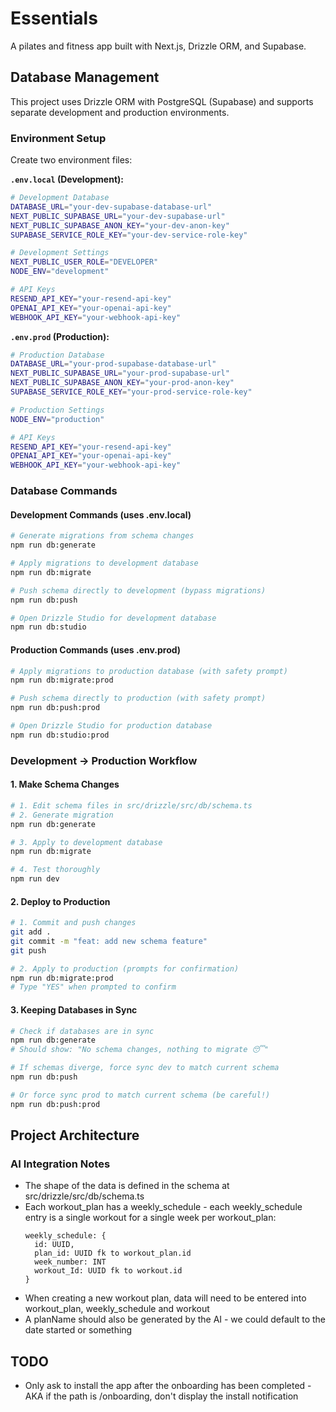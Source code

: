 # Essentials

A pilates and fitness app built with Next.js, Drizzle ORM, and Supabase.

## Database Management

This project uses Drizzle ORM with PostgreSQL (Supabase) and supports separate development and production environments.

### Environment Setup

Create two environment files:

**`.env.local` (Development):**

```bash
# Development Database
DATABASE_URL="your-dev-supabase-database-url"
NEXT_PUBLIC_SUPABASE_URL="your-dev-supabase-url"
NEXT_PUBLIC_SUPABASE_ANON_KEY="your-dev-anon-key"
SUPABASE_SERVICE_ROLE_KEY="your-dev-service-role-key"

# Development Settings
NEXT_PUBLIC_USER_ROLE="DEVELOPER"
NODE_ENV="development"

# API Keys
RESEND_API_KEY="your-resend-api-key"
OPENAI_API_KEY="your-openai-api-key"
WEBHOOK_API_KEY="your-webhook-api-key"
```

**`.env.prod` (Production):**

```bash
# Production Database
DATABASE_URL="your-prod-supabase-database-url"
NEXT_PUBLIC_SUPABASE_URL="your-prod-supabase-url"
NEXT_PUBLIC_SUPABASE_ANON_KEY="your-prod-anon-key"
SUPABASE_SERVICE_ROLE_KEY="your-prod-service-role-key"

# Production Settings
NODE_ENV="production"

# API Keys
RESEND_API_KEY="your-resend-api-key"
OPENAI_API_KEY="your-openai-api-key"
WEBHOOK_API_KEY="your-webhook-api-key"
```

### Database Commands

#### Development Commands (uses .env.local)

```bash
# Generate migrations from schema changes
npm run db:generate

# Apply migrations to development database
npm run db:migrate

# Push schema directly to development (bypass migrations)
npm run db:push

# Open Drizzle Studio for development database
npm run db:studio
```

#### Production Commands (uses .env.prod)

```bash
# Apply migrations to production database (with safety prompt)
npm run db:migrate:prod

# Push schema directly to production (with safety prompt)
npm run db:push:prod

# Open Drizzle Studio for production database
npm run db:studio:prod
```

### Development → Production Workflow

#### 1. Make Schema Changes

```bash
# 1. Edit schema files in src/drizzle/src/db/schema.ts
# 2. Generate migration
npm run db:generate

# 3. Apply to development database
npm run db:migrate

# 4. Test thoroughly
npm run dev
```

#### 2. Deploy to Production

```bash
# 1. Commit and push changes
git add .
git commit -m "feat: add new schema feature"
git push

# 2. Apply to production (prompts for confirmation)
npm run db:migrate:prod
# Type "YES" when prompted to confirm
```

#### 3. Keeping Databases in Sync

```bash
# Check if databases are in sync
npm run db:generate
# Should show: "No schema changes, nothing to migrate 😴"

# If schemas diverge, force sync dev to match current schema
npm run db:push

# Or force sync prod to match current schema (be careful!)
npm run db:push:prod
```

## Project Architecture

### AI Integration Notes

- The shape of the data is defined in the schema at src/drizzle/src/db/schema.ts
- Each workout_plan has a weekly_schedule - each weekly_schedule entry is a single workout for a single week per workout_plan:
  ```
  weekly_schedule: {
    id: UUID,
    plan_id: UUID fk to workout_plan.id
    week_number: INT
    workout_Id: UUID fk to workout.id
  }
  ```
- When creating a new workout plan, data will need to be entered into workout_plan, weekly_schedule and workout
- A planName should also be generated by the AI - we could default to the date started or something

## TODO

- Only ask to install the app after the onboarding has been completed - AKA if the path is /onboarding, don't display the install notification
